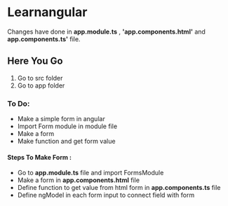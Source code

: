 # Learnangular

Changes have done  in **app.module.ts** ,  **'app.components.html'** and **app.components.ts'** file.
## Here You Go
  1. Go to src folder 
  2. Go to app folder 
###  To Do: 
* Make a simple form in angular
* Import Form module in module file
* Make a form
* Make function and get form value
 

 #### Steps To Make Form :
  * Go to **app.module.ts** file and import FormsModule 
  * Make a form in **app.components.html** file
  * Define function to get value from html form in **app.components.ts** file
  * Define ngModel in each form input to connect field with form   
